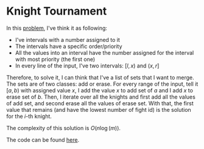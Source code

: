 # Knight Tournament

In this [problem](https://codeforces.com/problemset/problem/356/A), I've think it as following:

- I've intervals with a number assigned to it
- The intervals have a specific order/priority
- All the values into an interval have the number assigned for the interval with most priority (the first one)
- In every line of the input, I've two intervals: $[l, x)$ and $(x, r]$

Therefore, to solve it, I can think that I've a list of sets that I want to merge.
The sets are of two classes: add or erase.
For every range of the input, tell it $[a, b)$ with assigned value $x$, I add the value $x$ to add set of $a$ and I add $x$ to erase set of $b$.
Then, I iterate over all the knights and first add all the values of add set, and second erase all the values of erase set.
With that, the first value that remains (and have the lowest number of fight id) is the solution for the $i$-th knight.

The complexity of this solution is $O(n\log(m))$.

The code can be found [here](./solution.cpp).
